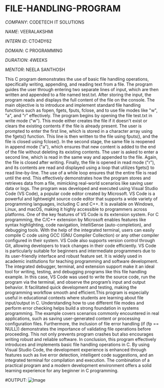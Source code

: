 # FILE-HANDLING-PROGRAM
*COMPANY*: CODETECH IT SOLUTIONS

*NAME*: VEERALAKSHMI

*INTERN ID*: CTO4DY62

*DOMAIN*: C PROGRAMMING

*DURATION*: 4WEEKS

*MENTOR*: NEELA SANTHOSH

This C program demonstrates the use of basic file handling operations, specifically writing, appending, and reading text from a file. The program guides the user through entering two separate lines of input, which are then written and appended to a file named test.txt. After storing the input, the program reads and displays the full content of the file on the console. The main objective is to introduce and implement standard file handling functions such as fopen, fgets, fputs, fclose, and to use file modes like "w", "a", and "r" effectively.
The program begins by opening the file test.txt in write mode ("w"). This mode either creates the file if it doesn't exist or clears the existing contents if the file is already present. The user is prompted to enter the first line, which is stored in a character array using the fgets() function. This line is then written to the file using fputs(), and the file is closed using fclose().
In the second stage, the same file is reopened in append mode ("a"), which ensures that new content is added to the end of the file without deleting its existing contents. The user is asked to enter a second line, which is read in the same way and appended to the file. Again, the file is closed after writing.
Finally, the file is opened in read mode ("r"), and its contents are read and displayed using a loop that utilizes fgets() to read line-by-line. The use of a while loop ensures that the entire file is read until the end. This effectively demonstrates how the program stores and retrieves data from a file, mimicking real-world scenarios like saving user data or logs.
The program was developed and executed using Visual Studio Code (VS Code), a popular code editor created by Microsoft. VS Code is a powerful and lightweight source code editor that supports a wide variety of programming languages, including C and C++. It is available on Windows, Linux, and macOS, making it highly accessible to programmers across platforms.
One of the key features of VS Code is its extension system. For C programming, the C/C++ extension by Microsoft enables features like syntax highlighting, code navigation, IntelliSense (auto-completion), and debugging tools. With the help of the integrated terminal, users can easily compile C code using GCC (GNU Compiler Collection) or any other compiler configured in their system. VS Code also supports version control through Git, allowing developers to track changes in their code efficiently.
VS Code is particularly suitable for beginners and intermediate programmers due to its user-friendly interface and robust feature set. It is widely used in academic institutions for teaching programming and software development. The integrated debugger, terminal, and extension support make it an ideal tool for writing, testing, and debugging programs like this file handling example.
In this case, VS Code was used to write the source code, run the program via the terminal, and observe the program’s input and output behavior. It facilitated quick development and testing, making the programming workflow smooth and efficient.This program is especially useful in educational contexts where students are learning about file input/output in C. Understanding how to use different file modes and perform error checking helps build a strong foundation in systems programming. The example covers scenarios commonly encountered in real applications, such as saving user-generated content or processing configuration files.
Furthermore, the inclusion of file error handling (if (fp == NULL)) demonstrates the importance of validating file operations before proceeding. This not only prevents program crashes but also encourages writing robust and reliable software.
In conclusion, this program effectively introduces and implements basic file handling operations in C. By using Visual Studio Code, the development experience is enhanced through features such as live error detection, intelligent code suggestions, and an integrated terminal for compilation and execution. The combination of a practical program and a modern development environment offers a solid learning experience for any beginner in C programming.

#OUTPUT:
![Image](https://github.com/user-attachments/assets/0ba19788-4a07-40af-b936-b170fd9d2a21)

